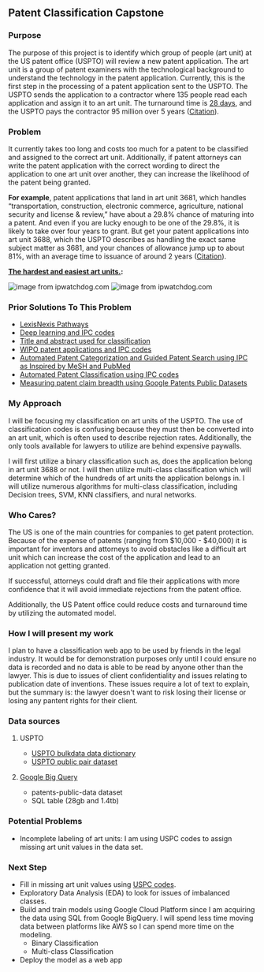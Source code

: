 ## Patent Classification Capstone

### Purpose
The purpose of this project is to identify which group of people (art unit) at the US patent office (USPTO) will review a new patent application. The art unit is a group of patent examiners with the technological background to understand the technology in the patent application. Currently, this is the first step in the processing of a patent application sent to the USPTO. The USPTO sends the application to a contractor where 135 people read each application and assign it to an art unit. The turnaround time is [28 days](https://www.serco-na.com/news/press-releases/detail/2194/serco-processes-2-millionth-patent-application-for-u-s), and the USPTO pays the contractor 95 million over 5 years ([Citation](https://www.serco-na.com/news/press-releases/detail/12520/serco-awarded-95-million-patent-classification-contract)). 

### Problem
It currently takes too long and costs too much for a patent to be classified and assigned to the correct art unit. Additionally, if patent attorneys can write the patent application with the correct wording to direct the application to one art unit over another, they can increase the likelihood of the patent being granted.

**For example**, patent applications that land in art unit 3681, which handles “transportation, construction, electronic commerce, agriculture, national security and license & review,” have about a 29.8% chance of maturing into a patent.  And even if you are lucky enough to be one of the 29.8%, it is likely to take over four years to grant.  But get your patent applications into art unit 3688, which the USPTO describes as handling the exact same subject matter as 3681, and your chances of allowance jump up to about 81%, with an average time to issuance of around 2 years ([Citation](http://www.ipwatchdog.com/2016/04/14/better-way-file-patent-applications/id=68302/)).

**[The hardest and easiest art units.](http://www.ipwatchdog.com/2015/05/21/hardest-easiest-art-units/id=57864/):**

![image from ipwatchdog.com](http://www.ipwatchdog.com/wp-content/uploads/2015/05/Figure-1.png)
![image from ipwatchdog.com](http://www.ipwatchdog.com/wp-content/uploads/2015/05/Figure-2.png)

### Prior Solutions To This Problem
- [LexisNexis Pathways](https://www.lexisnexisip.com/products/pathways/)
- [Deep learning and IPC codes](https://www.atlantis-press.com/php/download_paper.php?id=25866373)
- [Title and abstract used for classification](https://patinformatics.com/machine-learning-in-patent-analytics-part-2-binary-classification-for-prioritizing-search-results/)
- [WIPO patent applications and IPC codes](http://users.softlab.ntua.gr/facilities/public/AD/Text%20Categorization/Automated%20Categorization%20in%20the%20International%20Patent%20Classification.pdf)
- [Automated Patent Categorization and Guided Patent Search using IPC as Inspired by MeSH and PubMed](https://www.ncbi.nlm.nih.gov/pmc/articles/PMC3632996/)
- [Automated Patent Classification using IPC codes](http://cs229.stanford.edu/proj2011/ChristopherLinSpieckermann-AutomatedPatentClassification.pdf)
- [Measuring patent claim breadth using Google Patents Public Datasets](https://cloud.google.com/blog/products/ai-machine-learning/measuring-patent-claim-breadth-using-google-patents-public-datasets)

### My Approach
I will be focusing my classification on art units of the USPTO. The use of classification codes is confusing because they must then be converted into an art unit, which is often used to describe rejection rates. Additionally, the only tools available for lawyers to utilize are behind expensive paywalls.

I will first utilize a binary classification such as, does the application belong in art unit 3688 or not. I will then utilize multi-class classification which will determine which of the hundreds of art units the application belongs in. I will utilize numerous algorithms for multi-class classification, including Decision trees, SVM, KNN classifiers, and nural networks.

### Who Cares?
The US is one of the main countries for companies to get patent protection. Because of the expense of patents (ranging from $10,000 - $40,000) it is important for inventors and attorneys to avoid obstacles like a difficult art unit which can increase the cost of the application and lead to an application not getting granted.

If successful, attorneys could draft and file their applications with more confidence that it will avoid immediate rejections from the patent office.

Additionally, the US Patent office could reduce costs and turnaround time by utilizing the automated model. 

### How I will present my work
I plan to have a classification web app to be used by friends in the legal industry. It would be for demonstration purposes only until I could ensure no data is recorded and no data is able to be read by anyone other than the lawyer. This is due to issues of client confidentiality and issues relating to publication date of inventions. These issues require a lot of text to explain, but the summary is: the lawyer doesn't want to risk losing their license or losing any pantent rights for their client.

### Data sources
1) USPTO
	- [USPTO bulkdata data dictionary](https://bulkdata.uspto.gov/data/patent/office/actions/bigdata/2017/USPTO%20Patent%20Prosecution%20Research%20Data_Unlocking%20Office%20Action%20Traits.pdf)
	- [USPTO public pair dataset](https://www.uspto.gov/learning-and-resources/electronic-data-products/patent-examination-research-dataset-public-pair)

2) [Google Big Query](https://cloud.google.com/bigquery/)
	- patents-public-data dataset
	- SQL table (28gb and 1.4tb)
	
### Potential Problems
- Incomplete labeling of art units: I am using USPC codes to assign missing art unit values in the data set.

### Next Step
- Fill in missing art unit values using [USPC codes](https://www.uspto.gov/patents-application-process/patent-search/understanding-patent-classifications/patent-classification).
- Exploratory Data Analysis (EDA) to look for issues of imbalanced classes.
- Build and train models using Google Cloud Platform since I am acquiring the data using SQL from Google BigQuery. I will spend less time moving data between platforms like AWS so I can spend more time on the modeling.
	- Binary Classification
	- Multi-class Classification
- Deploy the model as a web app
